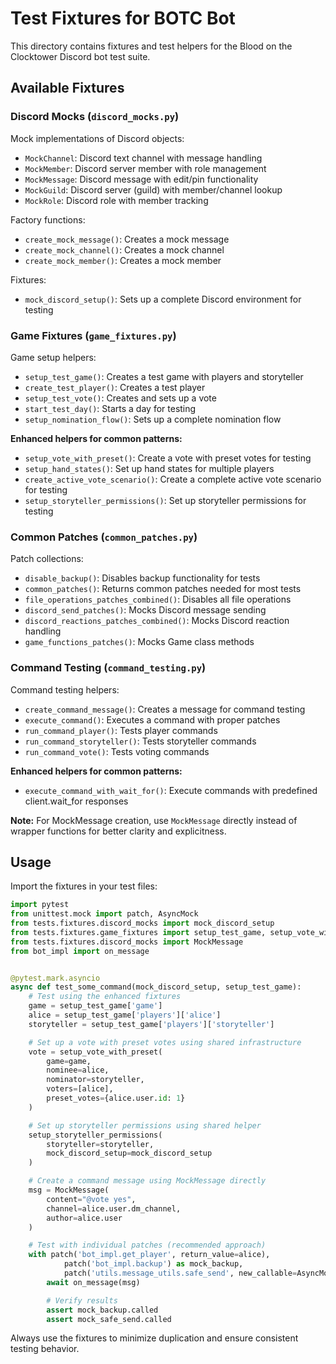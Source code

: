 # Test Fixtures for BOTC Bot

This directory contains fixtures and test helpers for the Blood on the Clocktower Discord bot test suite.

## Available Fixtures

### Discord Mocks (`discord_mocks.py`)

Mock implementations of Discord objects:

- `MockChannel`: Discord text channel with message handling
- `MockMember`: Discord server member with role management
- `MockMessage`: Discord message with edit/pin functionality
- `MockGuild`: Discord server (guild) with member/channel lookup
- `MockRole`: Discord role with member tracking

Factory functions:

- `create_mock_message()`: Creates a mock message
- `create_mock_channel()`: Creates a mock channel
- `create_mock_member()`: Creates a mock member

Fixtures:

- `mock_discord_setup()`: Sets up a complete Discord environment for testing

### Game Fixtures (`game_fixtures.py`)

Game setup helpers:

- `setup_test_game()`: Creates a test game with players and storyteller
- `create_test_player()`: Creates a test player
- `setup_test_vote()`: Creates and sets up a vote
- `start_test_day()`: Starts a day for testing
- `setup_nomination_flow()`: Sets up a complete nomination flow

**Enhanced helpers for common patterns:**

- `setup_vote_with_preset()`: Create a vote with preset votes for testing
- `setup_hand_states()`: Set up hand states for multiple players
- `create_active_vote_scenario()`: Create a complete active vote scenario for testing
- `setup_storyteller_permissions()`: Set up storyteller permissions for testing

### Common Patches (`common_patches.py`)

Patch collections:

- `disable_backup()`: Disables backup functionality for tests
- `common_patches()`: Returns common patches needed for most tests
- `file_operations_patches_combined()`: Disables all file operations
- `discord_send_patches()`: Mocks Discord message sending
- `discord_reactions_patches_combined()`: Mocks Discord reaction handling
- `game_functions_patches()`: Mocks Game class methods

### Command Testing (`command_testing.py`)

Command testing helpers:

- `create_command_message()`: Creates a message for command testing
- `execute_command()`: Executes a command with proper patches
- `run_command_player()`: Tests player commands
- `run_command_storyteller()`: Tests storyteller commands
- `run_command_vote()`: Tests voting commands

**Enhanced helpers for common patterns:**

- `execute_command_with_wait_for()`: Execute commands with predefined client.wait_for responses

**Note:** For MockMessage creation, use `MockMessage` directly instead of wrapper functions for better clarity and
explicitness.

## Usage

Import the fixtures in your test files:

```python
import pytest
from unittest.mock import patch, AsyncMock
from tests.fixtures.discord_mocks import mock_discord_setup
from tests.fixtures.game_fixtures import setup_test_game, setup_vote_with_preset, setup_storyteller_permissions
from tests.fixtures.discord_mocks import MockMessage
from bot_impl import on_message


@pytest.mark.asyncio
async def test_some_command(mock_discord_setup, setup_test_game):
    # Test using the enhanced fixtures
    game = setup_test_game['game']
    alice = setup_test_game['players']['alice']
    storyteller = setup_test_game['players']['storyteller']

    # Set up a vote with preset votes using shared infrastructure
    vote = setup_vote_with_preset(
        game=game,
        nominee=alice,
        nominator=storyteller,
        voters=[alice],
        preset_votes={alice.user.id: 1}
    )

    # Set up storyteller permissions using shared helper
    setup_storyteller_permissions(
        storyteller=storyteller,
        mock_discord_setup=mock_discord_setup
    )

    # Create a command message using MockMessage directly
    msg = MockMessage(
        content="@vote yes",
        channel=alice.user.dm_channel,
        author=alice.user
    )

    # Test with individual patches (recommended approach)
    with patch('bot_impl.get_player', return_value=alice),
            patch('bot_impl.backup') as mock_backup,
            patch('utils.message_utils.safe_send', new_callable=AsyncMock) as mock_safe_send:
        await on_message(msg)

        # Verify results
        assert mock_backup.called
        assert mock_safe_send.called
```

Always use the fixtures to minimize duplication and ensure consistent testing behavior.